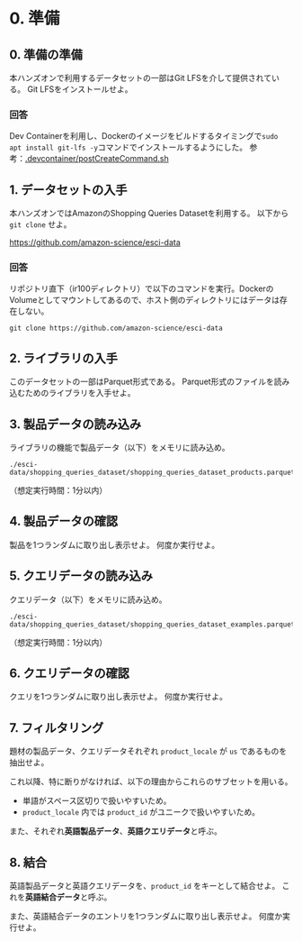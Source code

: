 # 0. 準備

## 0. 準備の準備

本ハンズオンで利用するデータセットの一部はGit LFSを介して提供されている。
Git LFSをインストールせよ。

### 回答

Dev Containerを利用し、Dockerのイメージをビルドするタイミングで`sudo apt install git-lfs -y`コマンドでインストールするようにした。
参考：[.devcontainer/postCreateCommand.sh](../.devcontainer/postCreateCommand.sh)

## 1. データセットの入手

本ハンズオンではAmazonのShopping Queries Datasetを利用する。
以下から `git clone` せよ。

https://github.com/amazon-science/esci-data

### 回答

リポジトリ直下（ir100ディレクトリ）で以下のコマンドを実行。DockerのVolumeとしてマウントしてあるので、ホスト側のディレクトリにはデータは存在しない。

```
git clone https://github.com/amazon-science/esci-data
```

## 2. ライブラリの入手

このデータセットの一部はParquet形式である。
Parquet形式のファイルを読み込むためのライブラリを入手せよ。

## 3. 製品データの読み込み

ライブラリの機能で製品データ（以下）をメモリに読み込め。

```
./esci-data/shopping_queries_dataset/shopping_queries_dataset_products.parquet
```

（想定実行時間：1分以内）

## 4. 製品データの確認

製品を1つランダムに取り出し表示せよ。
何度か実行せよ。

## 5. クエリデータの読み込み

クエリデータ（以下）をメモリに読み込め。

```
./esci-data/shopping_queries_dataset/shopping_queries_dataset_examples.parquet
```

（想定実行時間：1分以内）

## 6. クエリデータの確認

クエリを1つランダムに取り出し表示せよ。
何度か実行せよ。

## 7. フィルタリング

題材の製品データ、クエリデータそれぞれ `product_locale` が `us` であるものを抽出せよ。

これ以降、特に断りがなければ、以下の理由からこれらのサブセットを用いる。

- 単語がスペース区切りで扱いやすいため。
- `product_locale` 内では `product_id` がユニークで扱いやすいため。

また、それぞれ**英語製品データ**、**英語クエリデータ**と呼ぶ。

## 8. 結合

英語製品データと英語クエリデータを、`product_id` をキーとして結合せよ。
これを**英語結合データ**と呼ぶ。

また、英語結合データのエントリを1つランダムに取り出し表示せよ。
何度か実行せよ。
